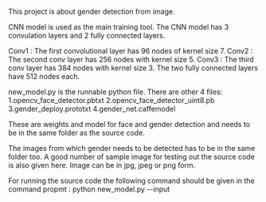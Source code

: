 This project is about gender detection from image.

CNN model is used as the main training tool. The CNN model has 3 convulation layers
and 2 fully connected layers. 

Conv1 : The first convolutional layer has 96 nodes of kernel size 7.
Conv2 : The second conv layer has 256 nodes with kernel size 5.
Conv3 : The third conv layer has 384 nodes with kernel size 3.
The two fully connected layers have 512 nodes each.

new_model.py is the runnable python file. There are other 4 files:
1.opencv_face_detector.pbtxt
2.opencv_face_detector_uint8.pb
3.gender_deploy.prototxt
4.gender_net.caffemodel

These are weights and model for face and gender detection and needs to be 
in the same folder as the source code. 

The images from which gender needs to be detected has to be in the 
same folder too. A good number of sample image for testing out the 
source code is also given here. Image can be in jpg, jpeg or png form.

For running the source code the following command should be given in the 
command propmt :
python new_model.py --input <image file name with extension>
